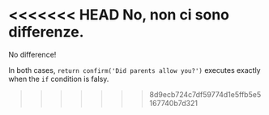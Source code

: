 <<<<<<< HEAD
No, non ci sono differenze.
=======
No difference!

In both cases, `return confirm('Did parents allow you?')` executes exactly when the `if` condition is falsy.
>>>>>>> 8d9ecb724c7df59774d1e5ffb5e5167740b7d321
